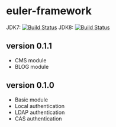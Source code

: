 # euler-framework
JDK7: [![Build Status](http://jenkins.cfrost.net/view/euler-framework/job/euler-framework-latest-jdk7/badge/icon)](http://jenkins.cfrost.net/view/euler-framework/job/euler-framework-latest-jdk7/)
JDK8: [![Build Status](http://jenkins.cfrost.net/view/euler-framework/job/euler-framework-latest-jdk8/badge/icon)](http://jenkins.cfrost.net/view/euler-framework/job/euler-framework-latest-jdk8/)

## version 0.1.1
* CMS module
* BLOG module

## version 0.1.0
* Basic module
* Local authentication
* LDAP authentication
* CAS authentication
